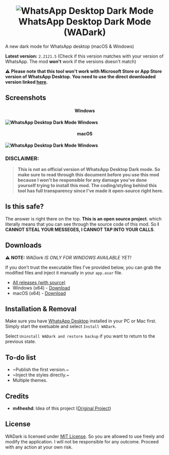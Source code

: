 <h1 align="center"><br><img src="https://i.ibb.co/Gpx8yZJ/logo-mini.png" alt="WhatsApp Desktop Dark Mode"><br>WhatsApp Desktop Dark Mode (WADark)<br></h1>

A new dark mode for WhatsApp desktop (macOS &amp; Windows)

**Latest version:** `2.2121.5`
(Check if this version matches with your version of WhatsApp. The mod **won't**  work if the versions doesn't match)

⚠ **Please note that this tool won't work with Microsoft Store or App Store version of WhatsApp Desktop. You need to use the direct downloaded version linked [here](https://www.whatsapp.com/download/).**

## Screenshots
<h4 align="center">Windows<h4>
  
![WhatsApp Desktop Dark Mode Windows](https://dl.exploitox.de/whatsapp-dark/Windows.png)
<h4 align="center">macOS<h4>
  
![WhatsApp Desktop Dark Mode Windows](https://dl.exploitox.de/whatsapp-dark/macOS.png)

### DISCLAIMER:

> **This is not an official version of WhatsApp Desktop Dark mode. So make sure to read through this document before you use this mod because I won't be responsible for any damage you've done yourself trying to install this mod. The coding/styling behind this tool has full transparency since I've made it open-source right here.**
> 
## Is this safe?
The answer is right there on the top. **This is an open source project**. which literally means that you can see through the source code of this mod. So **I CANNOT STEAL YOUR MESSEGES, I CANNOT TAP INTO YOUR CALLS**.

## Downloads
⚠ **NOTE:** _WADark IS ONLY FOR WINDOWS AVAILABLE YET!_

If you don't trust the executable files I've provided below, you can grab the modified files and inject it manually in your `app.asar` file. 

-   [All releases (with source)](https://github.com/valnoxy/wadark/releases) 
-   Windows (x64) - [Download](https://github.com/valnoxy/wadark/releases/download/v1.0/WADark_Injector_V1.0.zip) 
-   macOS (x64) - [Download](https://github.com/valnoxy/wadark/releases/download/v1.0/WADark_Injector_V1.0.zip)

## Installation & Removal
Make sure you have [WhatsApp Desktop](https://www.whatsapp.com/download/) installed in your PC or Mac first.
Simply start the exetuable and select `Install WADark`. 

Select `Uninstall WADark and restore backup` if you want to return to the previous state.

## To-do list
- ~Publish the first version.~
- ~Inject the styles directly.~
- Multiple themes.

## Credits
 - **m4heshd**: Idea of this project ([Original Project](https://github.com/m4heshd/whatsapp-desktop-dark))

## License
WADark is licensed under [MIT License](https://github.com/valnoxy/wadark/blob/main/LICENSE). So you are allowed to use freely and modify the application. I will not be responsible for any outcome. Proceed with any action at your own risk.

